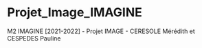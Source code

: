 # Projet_Image_IMAGINE
M2 IMAGINE [2021-2022] - Projet IMAGE - CERESOLE Mérédith et CESPEDES Pauline
